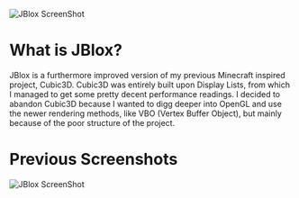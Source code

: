 ![JBlox ScreenShot](http://gyazo.com/b4140b93cbf2cb8dd6176da242f4f727.png)
# What is JBlox?
JBlox is a furthermore improved version of my previous Minecraft inspired project, Cubic3D. Cubic3D was entirely built upon Display Lists, from which I managed to get some pretty decent performance readings. I decided to abandon Cubic3D because I wanted to digg deeper into OpenGL and use the newer rendering methods, like VBO (Vertex Buffer Object), but mainly because of the poor structure of the project.

# Previous Screenshots
![JBlox ScreenShot](http://gyazo.com/9cd163db38d9cf4753e73918c88f1af2.png)
